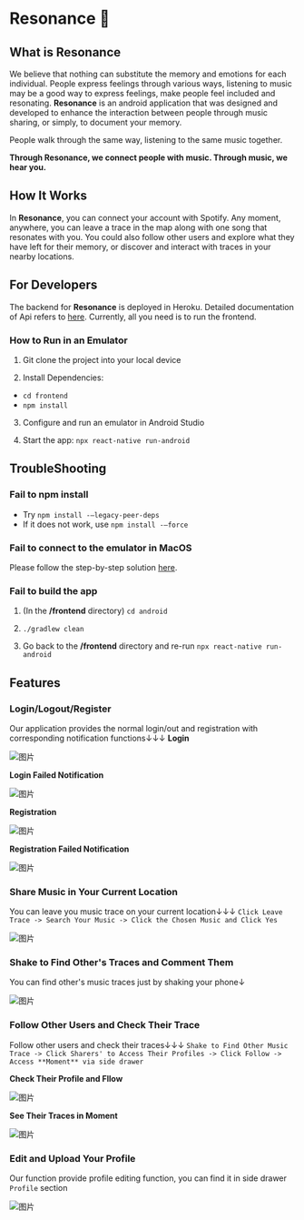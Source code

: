 # Resonance 🎵

## What is Resonance 
We believe that nothing can substitute the memory and emotions for each individual. People express feelings through various ways, listening to music may be a good way to express feelings, make people feel included and resonating. **Resonance** is an android application that was designed and developed to enhance the interaction between people through music sharing, or simply, to document your memory. 

People walk through the same way, listening to the same music together. 

**Through Resonance, we connect people with music. Through music, we hear you.**


## How It Works 

In **Resonance**, you can connect your account with Spotify. Any moment, anywhere, you can leave a trace in the map along with one song that resonates with you. You could also follow other users and explore what they have left for their memory, or discover and interact with traces in your nearby locations. 

## For Developers 
The backend for **Resonance** is deployed in Heroku. Detailed documentation of Api refers to [here](https://github.com/yongk1/resonance-backend). Currently, all you need is to run the frontend. 

### How to Run in an Emulator 

1. Git clone the project into your local device


2. Install Dependencies: 
-  `cd frontend`
- `npm install`

3. Configure and run an emulator in Android Studio


4. Start the app: `npx react-native run-android` 

## TroubleShooting 

### Fail to npm install 

 -  Try  `npm install -—legacy-peer-deps`
 -  If it does not work, use  `npm install -—force`
    
    



### Fail to connect to the emulator in MacOS 

Please follow the step-by-step solution [here](https://github.com/facebook/react-native/issues/28712#issuecomment-617384353).

### Fail to build the app 

1. (In the **/frontend** directory) `cd android` 

2. `./gradlew clean`

3. Go back to the **/frontend** directory and re-run `npx react-native run-android` 

   

## Features



### Login/Logout/Register 

Our application provides the normal login/out and registration with corresponding notification functions↓↓↓
**Login**

![图片](https://user-images.githubusercontent.com/92515186/199445466-ab4d526e-4ac8-4fae-abb8-7b1ccf8da5d5.png)

**Login Failed Notification**

![图片](https://user-images.githubusercontent.com/92515186/199445573-abbe2fe5-9d91-4ea1-a046-6639aae9baee.png)

**Registration**

![图片](https://user-images.githubusercontent.com/92515186/199445661-7e967ab0-3a07-4310-a449-501388ddec5f.png)

**Registration Failed Notification**

![图片](https://user-images.githubusercontent.com/92515186/199445734-7d33366d-bc0b-48ae-9a06-8cb3c157f4b5.png)

### Share Music in Your Current Location

You can leave you music trace on your current location↓↓↓
`Click Leave Trace -> Search Your Music -> Click the Chosen Music and Click Yes`

![图片](https://user-images.githubusercontent.com/92515186/199440210-0a4945a3-3420-43a9-8649-42e74b9c0ff0.png)

### Shake to Find Other's Traces and Comment Them

You can find other's music traces just by shaking your phone↓

![图片](https://user-images.githubusercontent.com/92515186/199446438-4696d9a5-7178-47a8-83e5-79f114dfb3e6.png)

### Follow Other Users and Check Their Trace

Follow other users and check their traces↓↓↓
`Shake to Find Other Music Trace -> Click Sharers' to Access Their Profiles -> Click Follow -> Access **Moment** via side drawer`

**Check Their Profile and Fllow**

![图片](https://user-images.githubusercontent.com/92515186/199446664-9d2923f2-7b63-4c71-b2f9-2523161e8e1d.png)

**See Their Traces in Moment**

![图片](https://user-images.githubusercontent.com/92515186/199446815-a8893100-9834-4582-a1b0-7088038ec68e.png)

### Edit and Upload Your Profile

Our function provide profile editing function, you can find it in side drawer `Profile` section

![图片](https://user-images.githubusercontent.com/92515186/199446893-2791c0a5-9154-404e-a246-1ff130c1d69b.png)




